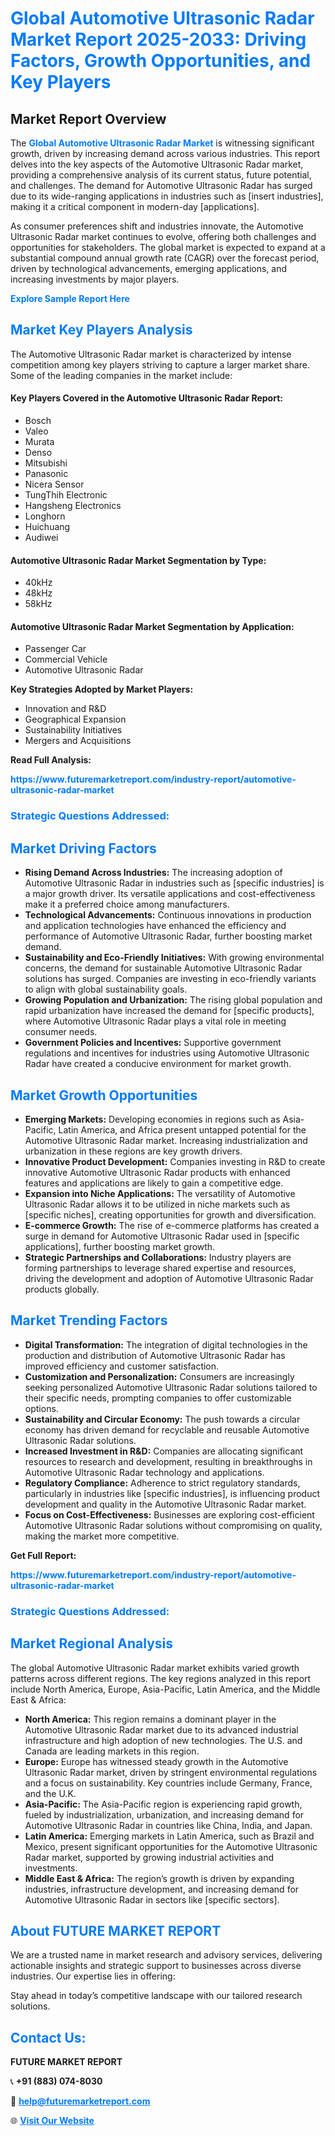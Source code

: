 <h1 style="color: #007BFF;">Global Automotive Ultrasonic Radar Market Report 2025-2033: Driving Factors, Growth Opportunities, and Key Players</h1>

<section id="overview">
<h2>Market Report Overview</h2>
<p>The <a href="https://www.futuremarketreport.com/industry-report/automotive-ultrasonic-radar-market" style="color: #007BFF; text-decoration: none;"><strong>Global Automotive Ultrasonic Radar Market</strong></a> is witnessing significant growth, driven by increasing demand across various industries. This report delves into the key aspects of the Automotive Ultrasonic Radar market, providing a comprehensive analysis of its current status, future potential, and challenges. The demand for Automotive Ultrasonic Radar has surged due to its wide-ranging applications in industries such as [insert industries], making it a critical component in modern-day [applications].</p>
<p>As consumer preferences shift and industries innovate, the Automotive Ultrasonic Radar market continues to evolve, offering both challenges and opportunities for stakeholders. The global market is expected to expand at a substantial compound annual growth rate (CAGR) over the forecast period, driven by technological advancements, emerging applications, and increasing investments by major players.</p>
</section>

<section id="overview">
<p><a href="https://www.futuremarketreport.com/request-sample/reportId=120060" style="color: #007BFF; text-decoration: none;"><strong>Explore Sample Report Here</strong></a></p>
</section>

<section id="key-players">
<h2 style="color: #007BFF;">Market Key Players Analysis</h2>
<p>The Automotive Ultrasonic Radar market is characterized by intense competition among key players striving to capture a larger market share. Some of the leading companies in the market include:</p>
<h4>Key Players Covered in the Automotive Ultrasonic Radar Report:</h4>
<ul><li>Bosch</li><li>Valeo</li><li>Murata</li><li>Denso</li><li>Mitsubishi</li><li>Panasonic</li><li>Nicera Sensor</li><li>TungThih Electronic</li><li>Hangsheng Electronics</li><li>Longhorn</li><li>Huichuang</li><li>Audiwei</li></ul>
<h4>Automotive Ultrasonic Radar Market Segmentation by Type:</h4>
<ul><li>40kHz</li><li>48kHz</li><li>58kHz</li></ul>

<h4>Automotive Ultrasonic Radar Market Segmentation by Application:</h4>
<ul><li>Passenger Car</li><li>Commercial Vehicle</li><li>Automotive Ultrasonic Radar</li></ul>
<p><strong>Key Strategies Adopted by Market Players:</strong></p>
<ul>
<li>Innovation and R&D</li>
<li>Geographical Expansion</li>
<li>Sustainability Initiatives</li>
<li>Mergers and Acquisitions</li>
</ul>
</section>

<section>
<p><strong>Read Full Analysis: </strong></p><a href="https://www.futuremarketreport.com/industry-report/automotive-ultrasonic-radar-market" style="color: #007BFF; text-decoration: none;"><strong>https://www.futuremarketreport.com/industry-report/automotive-ultrasonic-radar-market</strong></a>
<h3 style="color: #007BFF;">Strategic Questions Addressed:</h3>
</section>

<section id="driving-factors">
<h2 style="color: #007BFF;">Market Driving Factors</h2>
<ul>
<li><strong>Rising Demand Across Industries:</strong> The increasing adoption of Automotive Ultrasonic Radar in industries such as [specific industries] is a major growth driver. Its versatile applications and cost-effectiveness make it a preferred choice among manufacturers.</li>
<li><strong>Technological Advancements:</strong> Continuous innovations in production and application technologies have enhanced the efficiency and performance of Automotive Ultrasonic Radar, further boosting market demand.</li>
<li><strong>Sustainability and Eco-Friendly Initiatives:</strong> With growing environmental concerns, the demand for sustainable Automotive Ultrasonic Radar solutions has surged. Companies are investing in eco-friendly variants to align with global sustainability goals.</li>
<li><strong>Growing Population and Urbanization:</strong> The rising global population and rapid urbanization have increased the demand for [specific products], where Automotive Ultrasonic Radar plays a vital role in meeting consumer needs.</li>
<li><strong>Government Policies and Incentives:</strong> Supportive government regulations and incentives for industries using Automotive Ultrasonic Radar have created a conducive environment for market growth.</li>
</ul>
</section>

<section id="growth-opportunities">
<h2 style="color: #007BFF;">Market Growth Opportunities</h2>
<ul>
<li><strong>Emerging Markets:</strong> Developing economies in regions such as Asia-Pacific, Latin America, and Africa present untapped potential for the Automotive Ultrasonic Radar market. Increasing industrialization and urbanization in these regions are key growth drivers.</li>
<li><strong>Innovative Product Development:</strong> Companies investing in R&D to create innovative Automotive Ultrasonic Radar products with enhanced features and applications are likely to gain a competitive edge.</li>
<li><strong>Expansion into Niche Applications:</strong> The versatility of Automotive Ultrasonic Radar allows it to be utilized in niche markets such as [specific niches], creating opportunities for growth and diversification.</li>
<li><strong>E-commerce Growth:</strong> The rise of e-commerce platforms has created a surge in demand for Automotive Ultrasonic Radar used in [specific applications], further boosting market growth.</li>
<li><strong>Strategic Partnerships and Collaborations:</strong> Industry players are forming partnerships to leverage shared expertise and resources, driving the development and adoption of Automotive Ultrasonic Radar products globally.</li>
</ul>
</section>

<section id="trending-factors">
<h2 style="color: #007BFF;">Market Trending Factors</h2>
<ul>
<li><strong>Digital Transformation:</strong> The integration of digital technologies in the production and distribution of Automotive Ultrasonic Radar has improved efficiency and customer satisfaction.</li>
<li><strong>Customization and Personalization:</strong> Consumers are increasingly seeking personalized Automotive Ultrasonic Radar solutions tailored to their specific needs, prompting companies to offer customizable options.</li>
<li><strong>Sustainability and Circular Economy:</strong> The push towards a circular economy has driven demand for recyclable and reusable Automotive Ultrasonic Radar solutions.</li>
<li><strong>Increased Investment in R&D:</strong> Companies are allocating significant resources to research and development, resulting in breakthroughs in Automotive Ultrasonic Radar technology and applications.</li>
<li><strong>Regulatory Compliance:</strong> Adherence to strict regulatory standards, particularly in industries like [specific industries], is influencing product development and quality in the Automotive Ultrasonic Radar market.</li>
<li><strong>Focus on Cost-Effectiveness:</strong> Businesses are exploring cost-efficient Automotive Ultrasonic Radar solutions without compromising on quality, making the market more competitive.</li>
</ul>
</section>

<section>
<p><strong>Get Full Report: </strong></p><a href="https://www.futuremarketreport.com/industry-report/automotive-ultrasonic-radar-market" style="color: #007BFF; text-decoration: none;"><strong>https://www.futuremarketreport.com/industry-report/automotive-ultrasonic-radar-market</strong></a>
<h3 style="color: #007BFF;">Strategic Questions Addressed:</h3>
</section>


<section id="regional-analysis">
<h2 style="color: #007BFF;">Market Regional Analysis</h2>
<p>The global Automotive Ultrasonic Radar market exhibits varied growth patterns across different regions. The key regions analyzed in this report include North America, Europe, Asia-Pacific, Latin America, and the Middle East & Africa:</p>
<ul>
<li><strong>North America:</strong> This region remains a dominant player in the Automotive Ultrasonic Radar market due to its advanced industrial infrastructure and high adoption of new technologies. The U.S. and Canada are leading markets in this region.</li>
<li><strong>Europe:</strong> Europe has witnessed steady growth in the Automotive Ultrasonic Radar market, driven by stringent environmental regulations and a focus on sustainability. Key countries include Germany, France, and the U.K.</li>
<li><strong>Asia-Pacific:</strong> The Asia-Pacific region is experiencing rapid growth, fueled by industrialization, urbanization, and increasing demand for Automotive Ultrasonic Radar in countries like China, India, and Japan.</li>
<li><strong>Latin America:</strong> Emerging markets in Latin America, such as Brazil and Mexico, present significant opportunities for the Automotive Ultrasonic Radar market, supported by growing industrial activities and investments.</li>
<li><strong>Middle East & Africa:</strong> The region’s growth is driven by expanding industries, infrastructure development, and increasing demand for Automotive Ultrasonic Radar in sectors like [specific sectors].</li>
</ul>
</section>

<footer>
<h2 style="color: #007BFF;">About FUTURE MARKET REPORT</h2>
<p>We are a trusted name in market research and advisory services, delivering actionable insights and strategic support to businesses across diverse industries. Our expertise lies in offering:</p>

<p>Stay ahead in today’s competitive landscape with our tailored research solutions.</p>

<h2 style="color: #007BFF;">Contact Us:</h2>
<p><strong>FUTURE MARKET REPORT</strong></p>
<p>📞 <strong>+91 (883) 074-8030</strong></p>
<p>📧 <strong><a href="mailto:help@futuremarketreport.com" style="color: #007BFF;">help@futuremarketreport.com</a></strong></p>
<p>🌐 <strong><a href="https://www.futuremarketreport.com/" style="color: #007BFF;">Visit Our Website</a></strong></p>
</footer>